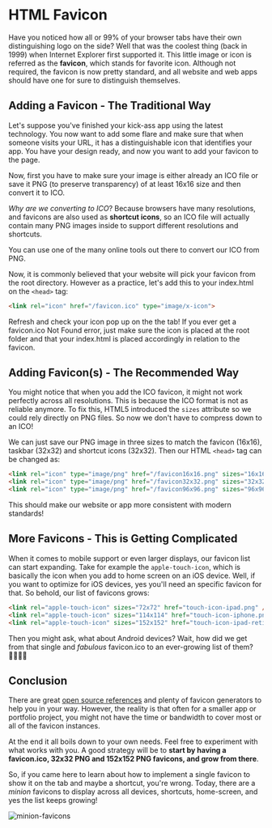 # HTML Favicon

Have you noticed how all or 99% of your browser tabs have their own distinguishing logo on the side? Well that was the coolest thing (back in 1999) when Internet Explorer first supported it. This little image or icon is referred as the **favicon**, which stands for favorite icon. Although not required, the favicon is now pretty standard, and all website and web apps should have one for sure to distinguish themselves. 

## Adding a Favicon - The Traditional Way

Let's suppose you've finished your kick-ass app using the latest technology. You now want to add some flare and make sure that when someone visits your URL, it has a distinguishable icon that identifies your app. You have your design ready, and now you want to add your favicon to the page. 

Now, first you have to make sure your image is either already an ICO file or save it PNG (to preserve transparency) of at least 16x16 size and then convert it to ICO. 

*Why are we converting to ICO*? Because browsers have many resolutions, and favicons are also used as **shortcut icons**, so an ICO file will actually contain many PNG images inside to support different resolutions and shortcuts.

You can use one of the many online tools out there to convert our ICO from PNG. 

Now, it is commonly believed that your website will pick your favicon from the root directory. However as a practice, let's add this to your index.html on the `<head>` tag: 

```html
<link rel="icon" href="/favicon.ico" type="image/x-icon">
```

Refresh and check your icon pop up on the the tab! If you ever get a favicon.ico Not Found error, just make sure the icon is placed at the root folder and that your index.html is placed accordingly in relation to the favicon.

## Adding Favicon(s) - The Recommended Way

You might notice that when you add the ICO favicon, it might not work perfectly across all resolutions. This is because the ICO format is not as reliable anymore. To fix this, HTML5 introduced the `sizes` attribute so we could rely directly on PNG files. So now we don't have to compress down to an ICO! 

We can just save our PNG image in three sizes to match the favicon (16x16), taskbar (32x32) and shortcut icons (32x32). Then our HTML `<head>` tag can be changed as:

```html
<link rel="icon" type="image/png" href="/favicon16x16.png" sizes="16x16">
<link rel="icon" type="image/png" href="/favicon32x32.png" sizes="32x32">
<link rel="icon" type="image/png" href="/favicon96x96.png" sizes="96x96">
```

This should make our website or app more consistent with modern standards! 

## More Favicons - This is Getting Complicated

When it comes to mobile support or even larger displays, our favicon list can start expanding. Take for example the `apple-touch-icon`, which is basically the icon when you add to home screen on an iOS device. Well, if you want to optimize for iOS devices, yes you'll need an specific favicon for that. So behold, our list of favicons grows:

```html
<link rel="apple-touch-icon" sizes="72x72" href="touch-icon-ipad.png" />
<link rel="apple-touch-icon" sizes="114x114" href="touch-icon-iphone.png" />
<link rel="apple-touch-icon" sizes="152x152" href="touch-icon-ipad-retina.png" />
```
Then you might ask, what about Android devices? Wait, how did we get from that single and *fabulous* favicon.ico to an ever-growing list of them? 🤦🏻‍♂️😅

## Conclusion

There are great [open source references](https://github.com/audreyfeldroy/favicon-cheat-sheet) and plenty of favicon generators to help you in your way. However, the reality is that often for a smaller app or portfolio project, you might not have the time or bandwidth to cover most or all of the favicon instances. 

At the end it all boils down to your own needs. Feel free to experiment with what works with you. A good strategy will be to **start by having a favicon.ico, 32x32 PNG and 152x152 PNG favicons, and grow from there**.

So, if you came here to learn about how to implement a single favicon to show it on the tab and maybe a shortcut, you're wrong. Today, there are a *minion* favicons to display across all devices, shortcuts, home-screen, and yes the list keeps growing!

![minion-favicons](https://media.giphy.com/media/l3HBbltOYjoNq/giphy.gif)

